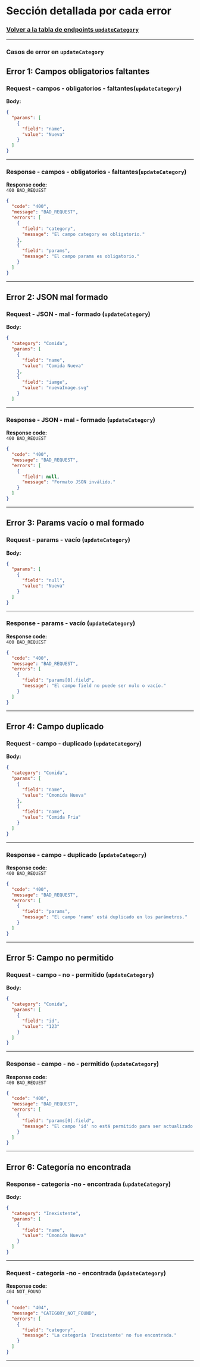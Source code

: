 # Sección detallada por cada error

### [Volver a la tabla de endpoints `updateCategory`](service-documentation-endpoints-update-category.md#table-error-update-category)

---

### Casos de error en `updateCategory`

## Error 1: Campos obligatorios faltantes

<a name="request-campos-obligatorios-faltantes-update-category"></a>

### Request - campos - obligatorios - faltantes(`updateCategory`)

**Body:**

```json
{
  "params": [
    {
      "field": "name",
      "value": "Nueva"
    }
  ]
}
```

---

<a name="response-campos-obligatorios-faltantes-update-category"></a>

### Response - campos - obligatorios - faltantes(`updateCategory`)

**Response code:**  
`400 BAD_REQUEST`

```json
{
  "code": "400",
  "message": "BAD_REQUEST",
  "errors": [
    {
      "field": "category",
      "message": "El campo category es obligatorio."
    },
    {
      "field": "params",
      "message": "El campo params es obligatorio."
    }
  ]
}
```

---

## Error 2: JSON mal formado

<a name="request-json-mal-formado-update-category"></a>

### Request - JSON - mal - formado (`updateCategory`)

**Body:**

```json
{
  "category": "Comida",
  "params": [
    {
      "field": "name",
      "value": "Comida Nueva"
    },
    {
      "field": "iamge",
      "value": "nuevaImage.svg"
    }
  ]


```

---

<a name="response-json-mal-formado-update-category"></a>

### Response - JSON - mal - formado (`updateCategory`)

**Response code:**  
`400 BAD_REQUEST`

```json
{
  "code": "400",
  "message": "BAD_REQUEST",
  "errors": [
    {
      "field": null,
      "message": "Formato JSON inválido."
    }
  ]
}
```

---

## Error 3: Params vacío o mal formado

<a name="request-params-vacío-update-category"></a>

### Request - params - vacío (`updateCategory`)

**Body:**

```json
{
  "params": [
    {
      "field": "null",
      "value": "Nueva"
    }
  ]
}
```

---

<a name="response-params-vacío-update-category"></a>

### Response - params - vacío (`updateCategory`)

**Response code:**  
`400 BAD_REQUEST`

```json
{
  "code": "400",
  "message": "BAD_REQUEST",
  "errors": [
    {
      "field": "params[0].field",
      "message": "El campo field no puede ser nulo o vacío."
    }
  ]
}
```

---

## Error 4: Campo duplicado

<a name="request-campo-duplicado-update-category"></a>

### Request - campo - duplicado (`updateCategory`)

**Body:**

```json
{
  "category": "Comida",
  "params": [
    {
      "field": "name",
      "value": "Cmonida Nueva"
    },
    {
      "field": "name",
      "value": "Comida Fria"
    }
  ]
}
```

---

<a name="response-campo-duplicado-update-category"></a>

### Response - campo - duplicado (`updateCategory`)

**Response code:**  
`400 BAD_REQUEST`

```json
{
  "code": "400",
  "message": "BAD_REQUEST",
  "errors": [
    {
      "field": "params",
      "message": "El campo 'name' está duplicado en los parámetros."
    }
  ]
}
```

---

## Error 5: Campo no permitido

<a name="request-campo-no-permitido-update-category"></a>

### Request - campo - no - permitido (`updateCategory`)

**Body:**

```json
{
  "category": "Comida",
  "params": [
    {
      "field": "id",
      "value": "123"
    }
  ]
}
```

---

<a name="response-campo-no-permitido-update-category"></a>

### Response - campo - no - permitido (`updateCategory`)

**Response code:**  
`400 BAD_REQUEST`

```json
{
  "code": "400",
  "message": "BAD_REQUEST",
  "errors": [
    {
      "field": "params[0].field",
      "message": "El campo 'id' no está permitido para ser actualizado."
    }
  ]
}
```

---

## Error 6: Categoría no encontrada

<a name="request-categoría-no-encontrada-update-category"></a>

### Response - categoría -no - encontrada (`updateCategory`)

**Body:**

```json
{
  "category": "Inexistente",
  "params": [
    {
      "field": "name",
      "value": "Cmonida Nueva"
    }
  ]
}
```

---
<a name="response-categoría-no-encontrada-update-category"></a>

### Request - categoría -no - encontrada (`updateCategory`)

**Response code:**  
`404 NOT_FOUND`

```json
{
  "code": "404",
  "message": "CATEGORY_NOT_FOUND",
  "errors": [
    {
      "field": "category",
      "message": "La categoría 'Inexistente' no fue encontrada."
    }
  ]
}
```
---
